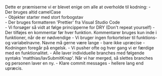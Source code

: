 Dette er præmiserne vi er blevet enige om alle at overholde til kodning:
	- Der bruges altid camelCase  
	- Objekter starter med stort forbogstav  
	- Der bruges formatteren 'Prettier' fra Visual Studio Code  
	- Vi forsøger så vidt at følge principperne for DRY (Don't repeat yourself)
	- Der tilføjes en kommentar før hver funktion. Kommentarer bruges kun inde i funktioner, når de er nødvendige
	- Vi bruger ingen forkortelser til funktions- og variabelnavne. Navne må gerne være lange - bare ikke upræcise
	- Kodningen foregår på engelsk.
	- Vi pusher ofte og hver gang vi er færdige med en funktionalitet.
	- Alle laver individuelle branches med følgende syntaks 'matthias/lavSubmitKnap'. Når vi har merged, så slettes branches og personen laver en ny.
	- Klare commit messages - hellere lang end upræcis.
	
